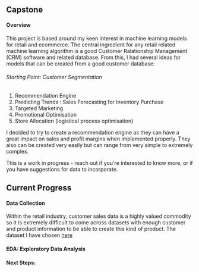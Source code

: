 ## Capstone
#### Overview
This project is based around my keen interest in machine learning models for retail and ecommerce. The central ingredient for any retail related machine learning algorithm is a good Customer Ralationship Management (CRM) software and related database. 
From this, I had several ideas for models that can be created from a good customer database:

###### Starting Point: Customer Segmentation
1. Recommendation Engine
2. Predicting Trends : Sales Forecasting for Inventory Purchase
3. Targeted Marketing
4. Promotional Optimisation
5. Store Allocation (logistical process optimisation)

I decided to try to create a recommendation engine as they can have a great impact on sales and profit margins when implemented properly. They also can be created very easily but can range from very simple to extremely complex.

This is a work in progress - reach out if you're interested to know more, or if you have suggestions for data to incorporate.

## Current Progress

#### Data Collection
 Within the retail industry, customer sales data is a highly valued commodity so it is extremely difficult to come across datasets with enough customer and product information to be able to create this kind of product.
 The dataset I have chosen [here](https://www.kaggle.com/olistbr/brazilian-ecommerce)

#### EDA: Exploratory Data Analysis

#### Next Steps:
